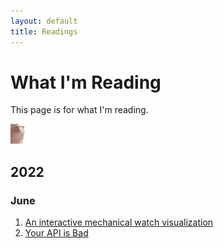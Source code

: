 ```yaml
---
layout: default
title: Readings
---
```


# What I'm Reading
This page is for what I'm reading.

<img src="/assets/catjam.gif" alt="catjam" width="32">

## 2022
### June
1. [An interactive mechanical watch visualization](https://ciechanow.ski/mechanical-watch/)
2. [Your API is Bad](https://leanpub.com/yourapiisbad/read)
